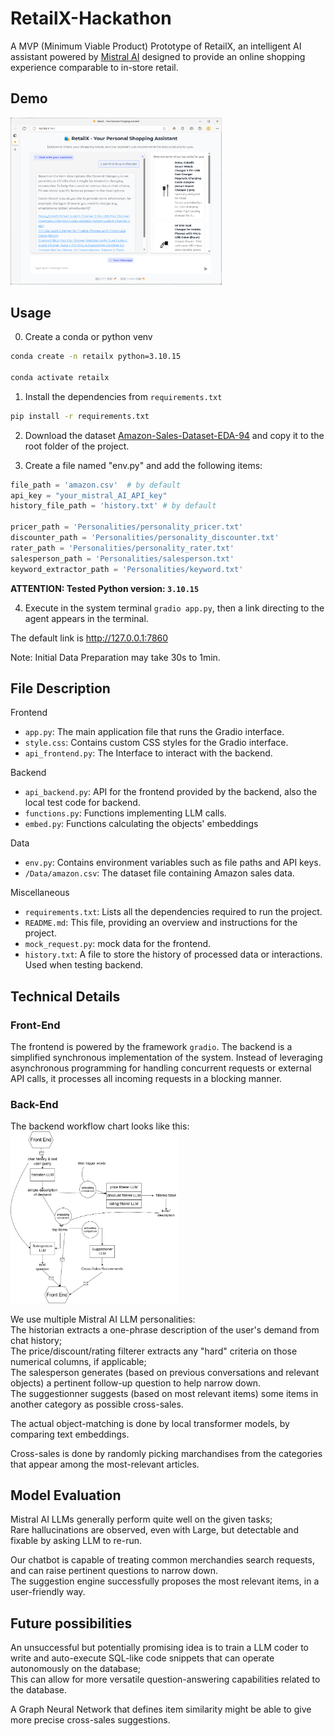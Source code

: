 # RetailX-Hackathon

A MVP (Minimum Viable Product) Prototype of RetailX,  an intelligent AI assistant powered by [Mistral AI](https://github.com/mistralai) designed to provide an online shopping experience comparable to in-store retail.

## Demo

<img src="Demo/2.png" alt="2" style="zoom: 33%;" />



## Usage

0. Create a conda or python venv

```bash
conda create -n retailx python=3.10.15

conda activate retailx
```

1. Install the dependencies from `requirements.txt`

```bash
pip install -r requirements.txt
```

2. Download the dataset [Amazon-Sales-Dataset-EDA-94](https://www.kaggle.com/code/sonawanelalitsunil/amazon-sales-dataset-eda-94/input) and copy it to the root folder of the project.

3. Create a file named "env.py" and add the following items:

```python
file_path = 'amazon.csv'  # by default
api_key = "your_mistral_AI_API_key"
history_file_path = 'history.txt' # by default

pricer_path = 'Personalities/personality_pricer.txt' 
discounter_path = 'Personalities/personality_discounter.txt'
rater_path = 'Personalities/personality_rater.txt'
salesperson_path = 'Personalities/salesperson.txt'
keyword_extractor_path = 'Personalities/keyword.txt'

```

**ATTENTION: Tested Python version: `3.10.15`**

4. Execute in the system terminal `gradio app.py`, then a link directing to the agent appears in the terminal.

The default link is http://127.0.0.1:7860

Note: Initial Data Preparation may take 30s to 1min.


## File Description

Frontend

- `app.py`: The main application file that runs the Gradio interface.
- `style.css`: Contains custom CSS styles for the Gradio interface.
- `api_frontend.py`: The Interface to interact with the backend.

Backend

- `api_backend.py`: API for the frontend provided by the backend, also the local test code for backend.
- `functions.py`: Functions implementing LLM calls.
- `embed.py`: Functions calculating the objects' embeddings

Data

- `env.py`: Contains environment variables such as file paths and API keys.
- `/Data/amazon.csv`: The dataset file containing Amazon sales data.

Miscellaneous

- `requirements.txt`: Lists all the dependencies required to run the project.
- `README.md`: This file, providing an overview and instructions for the project.
- `mock_request.py`: mock data for the frontend.
- `history.txt`: A file to store the history of processed data or interactions. Used when testing backend.

## Technical Details

### Front-End  

The frontend is powered by the framework `gradio`. The backend is a simplified synchronous implementation of the system. Instead of leveraging asynchronous programming for handling concurrent requests or external API calls, it processes all incoming requests in a blocking manner.   

### Back-End  

The backend workflow chart looks like this:  
<img src="Demo/chart.png" alt="2" style="zoom: 33%;" />

We use multiple Mistral AI LLM personalities:  
The historian extracts a one-phrase description of the user's demand from chat history;  
The price/discount/rating filterer extracts any "hard" criteria on those numerical columns, if applicable;  
The salesperson generates (based on previous conversations and relevant objects) a pertinent follow-up question to help narrow down.  
The suggestionner suggests (based on most relevant items) some items in another category as possible cross-sales.

The actual object-matching is done by local transformer models, by comparing text embeddings.  

Cross-sales is done by randomly picking marchandises from the categories that appear among the most-relevant articles.  

## Model Evaluation

Mistral AI LLMs generally perform quite well on the given tasks;  
Rare hallucinations are observed, even with Large, but detectable and fixable by asking LLM to re-run.

Our chatbot is capable of treating common merchandies search requests, and can raise pertinent questions to narrow down.  
The suggestion engine successfully proposes the most relevant items, in a user-friendly way.  

## Future possibilities  

An unsuccessful but potentially promising idea is to train a LLM coder to write and auto-execute SQL-like code snippets that can operate autonomously on the database;  
This can allow for more versatile question-answering capabilities related to the database.  

A Graph Neural Network that defines item similarity might be able to give more precise cross-sales suggestions.

